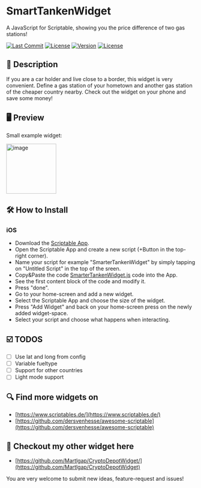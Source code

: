 # SmartTankenWidget
A JavaScript for Scriptable, showing you the price difference of two gas stations!

[![Last Commit](https://img.shields.io/github/last-commit/martlgap/SmarterTankenWidget)](https://img.shields.io/github/last-commit/martlgap/SmarterTankenWidget)
[![License](https://img.shields.io/badge/license-CC0-blue)](https://img.shields.io/badge/license-CC0-blue)
[![Version](https://img.shields.io/badge/version-1.0-purple)](https://img.shields.io/badge/version-1.0-purple)
[![License](https://img.shields.io/badge/plugin-scriptable-blue)](https://img.shields.io/badge/plugin-scriptable-blue)

## 📗 Description
If you are a car holder and live close to a border, this widget is very convenient. Define a gas station of your hometown and another gas station of the cheaper country nearby. Check out the widget on your phone and save some money!

## 🖥 Preview
Small example widget:

<img width="133" alt="image" src="https://user-images.githubusercontent.com/20643017/189459347-e66e7ec1-c66a-4467-b6c9-5517bd38ac28.png">


## 🛠 How to Install
### iOS
- Download the [Scriptable App](https://apps.apple.com/de/app/scriptable/id1405459188).
- Open the Scriptable App and create a new script (+Button in the top-right corner).
- Name your script for example "SmarterTankenWidget" by simply tapping on "Untitled Script" in the top of the sreen.
- Copy&Paste the code [SmarterTankenWidget.js](https://raw.githubusercontent.com/Martlgap/SmarterTankenWidget/main/SmarterTankenWidget.js) code into the App.
- See the first content block of the code and modify it.
- Press "done".
- Go to your home-screen and add a new widget.
- Select the Scriptable App and choose the size of the widget.
- Press "Add Widget" and back on your home-screen press on the newly added widget-space.
- Select your script and choose what happens when interacting.

## ☑️ TODOS
- [ ] Use lat and long from config
- [ ] Variable fueltype
- [ ] Support for other countries
- [ ] Light mode support

## 🔍 Find more widgets on
- [https://www.scriptables.de/](https://www.scriptables.de/)
- [https://github.com/dersvenhesse/awesome-scriptable](https://github.com/dersvenhesse/awesome-scriptable)

## 📣 Checkout my other widget here
- [https://github.com/Martlgap/CryptoDepotWidget/](https://github.com/Martlgap/CryptoDepotWidget)

You are very welcome to submit new ideas, feature-request and issues!
